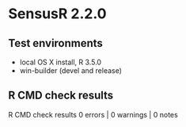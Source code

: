 # SensusR 2.2.0

## Test environments
* local OS X install, R 3.5.0
* win-builder (devel and release)

## R CMD check results
R CMD check results
0 errors | 0 warnings | 0 notes
